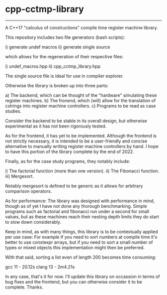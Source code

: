 # cpp-cctmp-library
-------------------

A C++17 "calculus of constructions" compile time register machine library.

This repository includes two file generators (bash scripts):

i) generate undef macros
ii) generate single source

which allows for the regeneration of their respective files:

i) undef\_macros.hpp
ii) cpp\_cctmp\_library.hpp

The single source file is ideal for use in compiler explorer.

Otherwise the library is broken up into three parts:

a) The backend, which can be thought of the "hardware" simulating these register machines.
b) The fronend, which (will) allow for the translation of cstrings into register machine controllers.
c) Programs to be read as case studies.

Consider the backend to be stable in its overall design, but otherwise experimental as it has not been
rigorously tested.

As for the frontend, it has yet to be implemented. Although the frontend is not strictly necessary,
it is intended to be a user-friendly and concise alternative to manually writing register machine
controllers by hand. I hope to have this portion of the library complete by the end of 2022.

Finally, as for the case study programs, they notably include:

i) The factorial function (more than one version).
ii) The Fibonacci function.
iii) Mergesort.

Notably mergesort is defined to be generic as it allows for arbitrary comparison operators.

As for performance: The library was designed with performance in mind, though as of yet I have not
done any thorough benchmarking. Simple programs such as factorial and fibonacci run under a second
for small values, but as these machines reach their nesting depth limits they do start to slow
down considerably.

Keep in mind, as with many things, this library is to be contextually applied per use case: For example if
you need to sort numbers at compile time it's better to use constexpr arrays, but if you need to sort a small
number of types or mixed objects this implementation might then be preferred.

With that said, sorting a list even of length 200 becomes time consuming:

gcc 11 - 20.12s
clang 13 - 2m4.21s

In any case, that's it for now. I'll update this library on occassion in terms of bug fixes and the frontend,
but you can otherwise consider it to be complete. Thanks.

